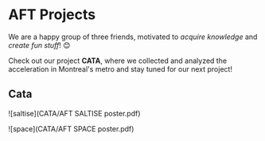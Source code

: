 # AFT Projects

We are a happy group of three friends, motivated to *acquire knowledge* and *create fun stuff*! 😊  

Check out our project **CATA**, where we collected and analyzed the acceleration in Montreal's metro and stay tuned for our next project!

## Cata

![saltise](CATA/AFT SALTISE poster.pdf)

![space](CATA/AFT SPACE poster.pdf)
